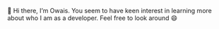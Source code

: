 👋 Hi there, I’m Owais. You seem to have keen interest in learning more about who I am as a developer. Feel free to look around 😄
